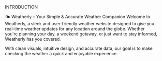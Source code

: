 INTRODUCTION

🌤️ Weatherly – Your Simple & Accurate Weather Companion
Welcome to Weatherly, a sleek and user-friendly weather website designed to give you real-time weather updates for any location around the globe. Whether you're planning your day, a weekend getaway, or just want to stay informed, Weatherly has you covered.

With clean visuals, intuitive design, and accurate data, our goal is to make checking the weather a quick and enjoyable experience.

